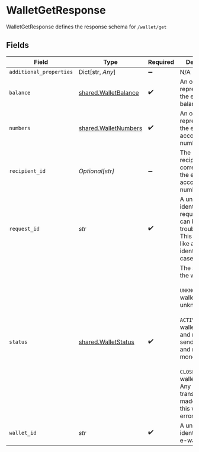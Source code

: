 # WalletGetResponse

WalletGetResponse defines the response schema for `/wallet/get`


## Fields

| Field                                                                                                                                                                                                                                            | Type                                                                                                                                                                                                                                             | Required                                                                                                                                                                                                                                         | Description                                                                                                                                                                                                                                      |
| ------------------------------------------------------------------------------------------------------------------------------------------------------------------------------------------------------------------------------------------------ | ------------------------------------------------------------------------------------------------------------------------------------------------------------------------------------------------------------------------------------------------ | ------------------------------------------------------------------------------------------------------------------------------------------------------------------------------------------------------------------------------------------------ | ------------------------------------------------------------------------------------------------------------------------------------------------------------------------------------------------------------------------------------------------ |
| `additional_properties`                                                                                                                                                                                                                          | Dict[str, *Any*]                                                                                                                                                                                                                                 | :heavy_minus_sign:                                                                                                                                                                                                                               | N/A                                                                                                                                                                                                                                              |
| `balance`                                                                                                                                                                                                                                        | [shared.WalletBalance](../../models/shared/walletbalance.md)                                                                                                                                                                                     | :heavy_check_mark:                                                                                                                                                                                                                               | An object representing the e-wallet balance                                                                                                                                                                                                      |
| `numbers`                                                                                                                                                                                                                                        | [shared.WalletNumbers](../../models/shared/walletnumbers.md)                                                                                                                                                                                     | :heavy_check_mark:                                                                                                                                                                                                                               | An object representing the e-wallet account numbers                                                                                                                                                                                              |
| `recipient_id`                                                                                                                                                                                                                                   | *Optional[str]*                                                                                                                                                                                                                                  | :heavy_minus_sign:                                                                                                                                                                                                                               | The ID of the recipient that corresponds to the e-wallet account numbers                                                                                                                                                                         |
| `request_id`                                                                                                                                                                                                                                     | *str*                                                                                                                                                                                                                                            | :heavy_check_mark:                                                                                                                                                                                                                               | A unique identifier for the request, which can be used for troubleshooting. This identifier, like all Plaid identifiers, is case sensitive.                                                                                                      |
| `status`                                                                                                                                                                                                                                         | [shared.WalletStatus](../../models/shared/walletstatus.md)                                                                                                                                                                                       | :heavy_check_mark:                                                                                                                                                                                                                               | The status of the wallet.<br/><br/>`UNKNOWN`: The wallet status is unknown.<br/><br/>`ACTIVE`: The wallet is active and ready to send money to and receive money from.<br/><br/>`CLOSED`: The wallet is closed. Any transactions made to or from this wallet will error. |
| `wallet_id`                                                                                                                                                                                                                                      | *str*                                                                                                                                                                                                                                            | :heavy_check_mark:                                                                                                                                                                                                                               | A unique ID identifying the e-wallet                                                                                                                                                                                                             |